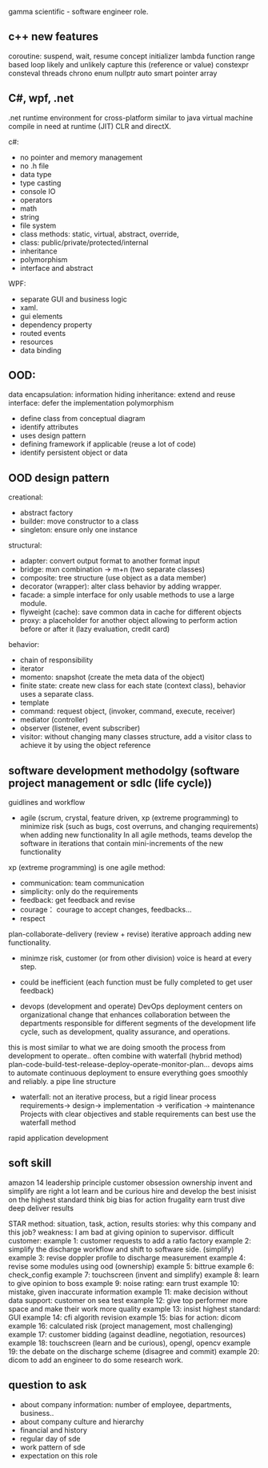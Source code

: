 gamma scientific - software engineer role.

## c++ new features

coroutine: suspend, wait, resume
concept
initializer
lambda function
range based loop
likely and unlikely
capture this (reference or value)
constexpr
consteval
threads
chrono
enum
nullptr
auto
smart pointer
array

## C#, wpf, .net
.net runtime environment for cross-platform similar to java virtual machine
compile in need at runtime (JIT)
CLR and directX.

c#:
- no pointer and memory management
- no .h file
- data type
- type casting
- console IO
- operators
- math
- string
- file system
- class methods: static, virtual, abstract, override, 
- class: public/private/protected/internal
- inheritance
- polymorphism
- interface and abstract

WPF:
- separate GUI and business logic
- xaml.
- gui elements
- dependency property
- routed events
- resources
- data binding

## OOD:
data encapsulation: information hiding
inheritance: extend and reuse
interface: defer the implementation
polymorphism

- define class from conceptual diagram
- identify attributes
- uses design pattern
- defining framework if applicable (reuse a lot of code)
- identify persistent object or data

## OOD design pattern
creational:
- abstract factory
- builder: move constructor to a class
- singleton: ensure only one instance

structural:
- adapter: convert output format to another format input
- bridge: mxn combination -> m+n (two separate classes)
- composite: tree structure (use object as a data member)
- decorator (wrapper): alter class behavior by adding wrapper.
- facade: a simple interface for only usable methods to use a large module.
- flyweight (cache): save common data in cache for different objects
- proxy: a placeholder for another object allowing to perform action before or after it (lazy evaluation, credit card)

behavior:
- chain of responsibility
- iterator
- momento: snapshot (create the meta data of the object)
- finite state: create new class for each state (context class), behavior uses a separate class.
- template
- command: request object, (invoker, command, execute, receiver)
- mediator (controller)
- observer (listener, event subscriber)
- visitor: without changing many classes structure, add a visitor class to achieve it by using the object reference

## software development methodolgy (software project management or sdlc (life cycle))
guidlines and workflow

- agile (scrum, crystal, feature driven, xp (extreme programming)
 to minimize risk (such as bugs, cost overruns, and changing requirements) when adding new functionality
 In all agile methods, teams develop the software in iterations that contain mini-increments of the new functionality
 
 xp (extreme programming) is one agile method:
 - communication: team communication
 - simplicity: only do the requirements
 - feedback: get feedback and revise
 - courage： courage to accept changes, feedbacks...
 - respect
 
plan-collaborate-delivery (review + revise)
iterative approach adding new functionality.

- minimze risk, customer (or from other division) voice is heard at every step.
- could be inefficient (each function must be fully completed to get user feedback)

- devops (development and operate)
DevOps deployment centers on organizational change that enhances collaboration between the departments responsible for different segments of the development life cycle, such as development, quality assurance, and operations.

this is most similar to what we are doing
smooth the process from development to operate..
often combine with waterfall (hybrid method)
plan-code-build-test-release-deploy-operate-monitor-plan...
devops aims to automate continuous deployment to ensure everything goes smoothly and reliably.
a pipe line structure

- waterfall:
not an iterative process, but a rigid linear process
requirements-> design-> implementation -> verification -> maintenance
Projects with clear objectives and stable requirements can best use the waterfall method

rapid application development

## soft skill
amazon 14 leadership principle
customer obsession
ownership
invent and simplify
are right a lot
learn and be curious
hire and develop the best
inisist on the highest standard
think big
bias for action
frugality
earn trust
dive deep
deliver results

STAR method: situation, task, action, results
stories:
why this company and this job?
weakness: I am bad at giving opinion to supervisor.
difficult customer: 
example 1: customer requests to add a ratio factory
example 2: simplify the discharge workflow and shift to software side. (simplify)
example 3: revise doppler profile to discharge measurement
example 4: revise some modules using ood (ownership)
example 5: bittrue
example 6: check_config
example 7: touchscreen (invent and simplify)
example 8: learn to give opinion to boss
example 9: noise rating: earn trust
example 10: mistake, given inaccurate information
example 11: make decision without data support: customer on sea test
example 12: give top performer more space and make their work more quality
example 13: insist highest standard: GUI
example 14: cfi algorith revision
example 15: bias for action: dicom
example 16: calculated risk (project management, most challenging)
example 17: customer bidding (against deadline, negotiation, resources)
example 18: touchscreen (learn and be curious), opengl, opencv
example 19: the debate on the discharge scheme (disagree and commit)
example 20: dicom to add an engineer to do some research work.

## question to ask
- about company information:
number of employee, departments, business..
- about company culture and hierarchy
- financial and history
- regular day of sde
- work pattern of sde
- expectation on this role
















